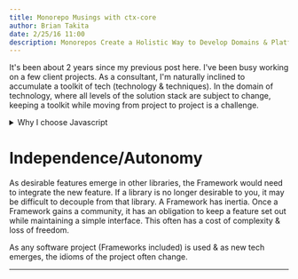 ```yaml
---
title: Monorepo Musings with ctx-core
author: Brian Takita
date: 2/25/16 11:00
description: Monorepos Create a Holistic Way to Develop Domains & Platforms
---
```


It's been about 2 years since my previous post here. I've been busy working on a few client projects. As a consultant, I'm naturally inclined to accumulate a toolkit of tech (technology & techniques). In the domain of technology, where all levels of the solution stack are subject to change, keeping a toolkit while moving from project to project is a challenge.

<details>
<summary>Why I choose Javascript</summary>
<span>
I'm developing full-stack applications using node.js & es6/es2017. An advantage of web applications written in javascript is the potential to share logic on all levels of the stack. Frameworks such as <a href="https://www.meteor.com/#!" target="_blank">Meteor</a> provide full-stack solutions; with the price being lock-in to the design idioms that the framework authors have chosen to support their toolsets.
</span>
</details>

# Independence/Autonomy

As desirable features emerge in other libraries, the Framework would need to integrate the new feature. If a library is no longer desirable to you, it may be difficult to decouple from that library. A Framework has inertia. Once a Framework gains a community, it has an obligation to keep a feature set out while maintaining a simple interface. This often has a cost of complexity & loss of freedom.

As any software project (Frameworks included) is used & as new tech emerges, the idioms of the project often change. 

---
